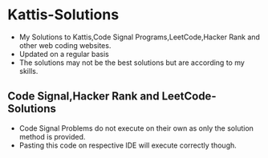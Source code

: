 # Kattis-Solutions
* My Solutions to Kattis,Code Signal Programs,LeetCode,Hacker Rank and other web coding websites.
* Updated on a regular basis
* The solutions may not be the best solutions but are according to my skills.

## Code Signal,Hacker Rank and LeetCode-Solutions
* Code Signal Problems do not execute on their own as only the solution method is provided. 
* Pasting this code on respective IDE will execute correctly though.
